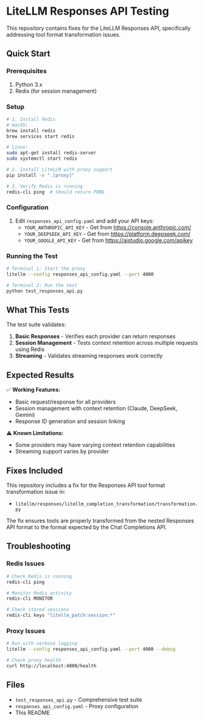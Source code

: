 # LiteLLM Responses API Testing

This repository contains fixes for the LiteLLM Responses API, specifically addressing tool format transformation issues.

## Quick Start

### Prerequisites
1. Python 3.x
2. Redis (for session management)

### Setup

```bash
# 1. Install Redis
# macOS:
brew install redis
brew services start redis

# Linux:
sudo apt-get install redis-server
sudo systemctl start redis

# 2. Install LiteLLM with proxy support
pip install -e ".[proxy]"

# 3. Verify Redis is running
redis-cli ping  # Should return PONG
```

### Configuration

1. Edit `responses_api_config.yaml` and add your API keys:
   - `YOUR_ANTHROPIC_API_KEY` - Get from https://console.anthropic.com/
   - `YOUR_DEEPSEEK_API_KEY` - Get from https://platform.deepseek.com/
   - `YOUR_GOOGLE_API_KEY` - Get from https://aistudio.google.com/apikey

### Running the Test

```bash
# Terminal 1: Start the proxy
litellm --config responses_api_config.yaml --port 4000

# Terminal 2: Run the test
python test_responses_api.py
```

## What This Tests

The test suite validates:

1. **Basic Responses** - Verifies each provider can return responses
2. **Session Management** - Tests context retention across multiple requests using Redis
3. **Streaming** - Validates streaming responses work correctly

## Expected Results

✅ **Working Features:**
- Basic request/response for all providers
- Session management with context retention (Claude, DeepSeek, Gemini)
- Response ID generation and session linking

⚠️ **Known Limitations:**
- Some providers may have varying context retention capabilities
- Streaming support varies by provider

## Fixes Included

This repository includes a fix for the Responses API tool format transformation issue in:
- `litellm/responses/litellm_completion_transformation/transformation.py`

The fix ensures tools are properly transformed from the nested Responses API format to the format expected by the Chat Completions API.

## Troubleshooting

### Redis Issues
```bash
# Check Redis is running
redis-cli ping

# Monitor Redis activity
redis-cli MONITOR

# Check stored sessions
redis-cli keys "litellm_patch:session:*"
```

### Proxy Issues
```bash
# Run with verbose logging
litellm --config responses_api_config.yaml --port 4000 --debug

# Check proxy health
curl http://localhost:4000/health
```

## Files

- `test_responses_api.py` - Comprehensive test suite
- `responses_api_config.yaml` - Proxy configuration
- This README